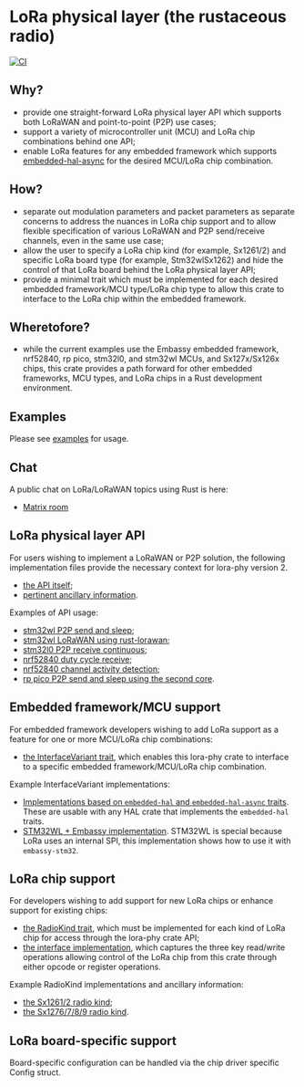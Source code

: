 # LoRa physical layer (the rustaceous radio)

[![CI](https://github.com/lora-rs/lora-rs/actions/workflows/rust.yml/badge.svg)](https://github.com/lora-rs/lora-rs/actions/workflows/rust.yml)

## Why?

- provide one straight-forward LoRa physical layer API which supports both LoRaWAN and point-to-point (P2P) use cases;
- support a variety of microcontroller unit (MCU) and LoRa chip combinations behind one API;
- enable LoRa features for any embedded framework which supports <a href="https://github.com/rust-embedded/embedded-hal/tree/master/embedded-hal-async/src/">embedded-hal-async</a> for the desired MCU/LoRa chip combination.

## How?

- separate out modulation parameters and packet parameters as separate concerns to address the nuances in LoRa chip support and to allow flexible specification of various LoRaWAN and P2P send/receive channels, even in the same use case;
- allow the user to specify a LoRa chip kind (for example, Sx1261/2) and specific LoRa board type (for example, Stm32wlSx1262) and hide the control of that LoRa board behind the LoRa physical layer API;
- provide a minimal trait which must be implemented for each desired embedded framework/MCU type/LoRa chip type to allow this crate to interface to the LoRa chip within the embedded framework.

## Wheretofore?

- while the current examples use the Embassy embedded framework, nrf52840, rp pico, stm32l0, and stm32wl MCUs, and Sx127x/Sx126x chips, this crate provides a path forward for other embedded frameworks, MCU types, and LoRa chips in a Rust development environment.

## Examples

Please see [examples](https://github.com/lora-rs/lora-rs/tree/main/examples) for usage.

## Chat

A public chat on LoRa/LoRaWAN topics using Rust is here:

- <a href="https://matrix.to/#/#public-lora-wan-rs:matrix.org">Matrix room</a>

## LoRa physical layer API

For users wishing to implement a LoRaWAN or P2P solution, the following implementation files provide the necessary context for lora-phy version 2.

- <a href="https://github.com/lora-rs/lora-rs/blob/main/lora-phy/src/lib.rs">the API itself</a>;
- <a href="https://github.com/lora-rs/lora-rs/blob/main/lora-phy/src/mod_params.rs">pertinent ancillary information</a>.

Examples of API usage:

- <a href="https://github.com/lora-rs/lora-rs/blob/main/examples/stm32wl/src/bin/lora_p2p_send.rs">stm32wl P2P send and sleep</a>;
- <a href="https://github.com/lora-rs/lora-rs/blob/main/examples/stm32wl/src/bin/lora_lorawan.rs">stm32wl LoRaWAN using rust-lorawan</a>;
- <a href="https://github.com/lora-rs/lora-rs/blob/main/examples/stm32l0/src/bin/lora_p2p_receive.rs">stm32l0 P2P receive continuous</a>;
- <a href="https://github.com/lora-rs/lora-rs/blob/main/examples/nrf52840/src/bin/lora_p2p_receive_duty_cycle.rs">nrf52840 duty cycle receive</a>;
- <a href="https://github.com/lora-rs/lora-rs/blob/main/examples/nrf52840/src/bin/lora_cad.rs">nrf52840 channel activity detection</a>;
- <a href="https://github.com/lora-rs/lora-rs/blob/main/examples/rp/src/bin/lora_p2p_send_multicore.rs">rp pico P2P send and sleep using the second core</a>.

## Embedded framework/MCU support

For embedded framework developers wishing to add LoRa support as a feature for one or more MCU/LoRa chip combinations:

- <a href="https://github.com/lora-rs/lora-rs/blob/main/lora-phy/src/mod_traits.rs">the InterfaceVariant trait</a>, which enables this lora-phy crate to interface to a specific embedded framework/MCU/LoRa chip combination.

Example InterfaceVariant implementations:

- <a href="https://github.com/lora-rs/lora-rs/blob/main/lora-phy/src/iv.rs">Implementations based on `embedded-hal` and `embedded-hal-async` traits</a>. These are usable with any HAL crate that implements the `embedded-hal` traits.
- <a href="https://github.com/lora-rs/lora-rs/blob/main/examples/stm32wl/src/iv.rs">STM32WL + Embassy implementation</a>. STM32WL is special because LoRa uses an internal SPI, this implementation shows how to use it with `embassy-stm32`.

## LoRa chip support

For developers wishing to add support for new LoRa chips or enhance support for existing chips:

- <a href="https://github.com/lora-rs/lora-rs/blob/main/lora-phy/src/mod_traits.rs">the RadioKind trait</a>, which must be implemented for each kind of LoRa chip for access through the lora-phy crate API;
- <a href="https://github.com/lora-rs/lora-rs/blob/main/lora-phy/src/interface.rs">the interface implementation</a>, which captures the three key read/write operations allowing control of the LoRa chip from this crate through either opcode or register operations.

Example RadioKind implementations and ancillary information:

- <a href="https://github.com/lora-rs/lora-rs/blob/main/lora-phy/src/sx1261_2">the Sx1261/2 radio kind</a>;
- <a href="https://github.com/lora-rs/lora-rs/blob/main/lora-phy/src/sx1276_7_8_9">the Sx1276/7/8/9 radio kind</a>.

## LoRa board-specific support

Board-specific configuration can be handled via the chip driver specific Config struct.

